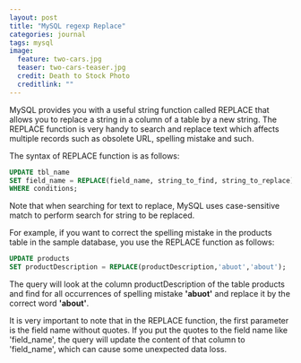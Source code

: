```yaml
---
layout: post
title: "MySQL regexp Replace"
categories: journal
tags: mysql
image:
  feature: two-cars.jpg
  teaser: two-cars-teaser.jpg
  credit: Death to Stock Photo
  creditlink: ""
---
```


MySQL provides you with a useful string function called REPLACE that allows you to replace a string in a column of a table by a new string. The REPLACE function is very handy to search and replace text which affects multiple records such as obsolete URL, spelling mistake and such.

The syntax of REPLACE function is as follows:

``` SQL
UPDATE tbl_name
SET field_name = REPLACE(field_name, string_to_find, string_to_replace)
WHERE conditions;
```

Note that when searching for text to replace, MySQL uses case-sensitive match to perform search for string to be replaced.

For example, if you want to correct the spelling mistake in the products table in the sample database, you use the REPLACE function as follows:

``` SQL
UPDATE products
SET productDescription = REPLACE(productDescription,'abuot','about');
```

The query will look at the column productDescription of the table products and find for all occurrences of spelling mistake **'abuot'** and replace it by the correct word **'about'**.

It is very important to note that in the REPLACE function, the first parameter is the field name without quotes. If you put the quotes to the field name like 'field_name', the query will update the content of that column to 'field_name', which can cause some unexpected data loss.
